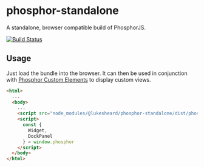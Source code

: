 # phosphor-standalone
A standalone, browser compatible build of PhosphorJS. 

[![Build Status](https://travis-ci.org/LukeSheard/phosphor-standalone.svg?branch=master)](https://travis-ci.org/LukeSheard/phosphor-standalone)

## Usage

Just load the bundle into the browser. It can then be used in conjunction with [Phosphor Custom Elements](//github.com/LukeSheard/phosphor-webcomponent) to display custom views. 

```html
<html>
  ...
  <body>
    ...
    <script src="node_modules/@lukesheard/phosphor-standalone/dist/phosphor.js"></script>
    <script>
      const {
        Widget, 
        DockPanel
      } = window.phosphor
    </script>
  </body>
</html>
```

